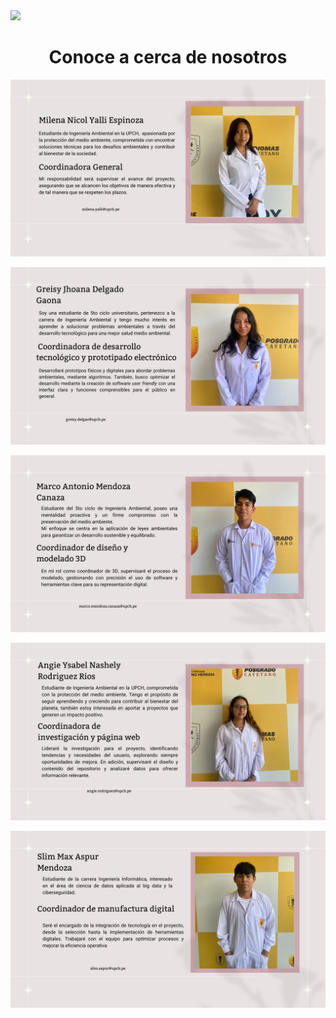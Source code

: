 
<img src="https://semanadelcannabis.cayetano.edu.pe/assets/img/logo-upch.png" width="200">
 <h1 align="center">Conoce a cerca de nosotros</h1>
</p>
<p align="center">
  <img src="https://github.com/GreisyJhoana05/Grupo2-FdD/blob/main/FdD/Imagenes/Imagenes_de_Nosotros/E01Imagen01.jpg" style="margin: auto;">
<p align="center">
  <img src="https://github.com/GreisyJhoana05/Grupo2-FdD/blob/main/FdD/Imagenes/Imagenes_de_Nosotros/E01Imagen02%20.jpg" style="margin: auto;">
<p align="center">
 <img src="https://github.com/GreisyJhoana05/Grupo2-FdD/blob/main/FdD/Imagenes/Imagenes_de_Nosotros/E01Imagen03.jpg" style="margin: auto;">
<p align="center">
 <img src="https://github.com/GreisyJhoana05/Grupo2-FdD/blob/main/FdD/Imagenes/Imagenes_de_Nosotros/E01Imagen04.jpg" style="margin: auto;">
<p align="center">
 <img src="https://github.com/GreisyJhoana05/Grupo2-FdD/blob/main/FdD/Imagenes/Imagenes_de_Nosotros/E01Imagen05.jpg" style="margin: auto;">
